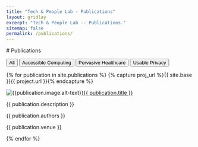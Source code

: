 ```yaml
---
title: "Tech & People Lab - Publications"
layout: gridlay
excerpt: "Tech & People Lab -- Publications."
sitemap: false
permalink: /publications/
---
```


<div class="container-fluid">
# Publications

<div class="filters">

<button type="button" class="btn btn-default filterPub" id="all">All</button>
<button type="button" class="btn btn-default filterPub" id="access">Accessible Computing</button>
<button type="button" class="btn btn-default filterPub" id="health">Pervasive Healthcare</button>
<button type="button" class="btn btn-default filterPub" id="usec">Usable Privacy</button>

</div>

<div class="publications">
{% for publication in site.publications %}
    {% capture proj_url %}{{ site.base }}{{ project.url }}{% endcapture %}

<div class="row {{ publi.area }}">

<div class="col-sm-3">
  <img src="{{ site.url }}{{ site.baseurl }}/images/publications/{{ publication.image.name }}" alt="{{publication.image.alt-text}}" class="img-responsive imgpub" style="float: left" />
</div>
<div class="col-sm-9">
  <p class="title"><a href="{{ publication.pdf }}">{{ publication.title }}</a></p>
  <p class="description">{{ publication.description }}</p>
  <p class="detail">{{ publication.authors }}</p>
  <p class="detail">{{ publication.venue }}</p>
 </div>

</div>

{% endfor %}
</div>

</div>



